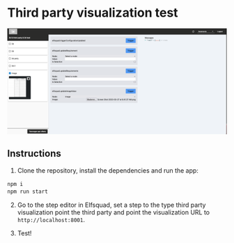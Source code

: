 # Third party visualization test

<img src="assets/screenshot.png" />

## Instructions

1. Clone the repository, install the dependencies and run the app:
```bash
npm i
npm run start
```

2. Go to the step editor in Elfsquad, set a step to the type third party
   visualization point the third party and point the visualization URL
   to `http://localhost:8001`.

3. Test!

